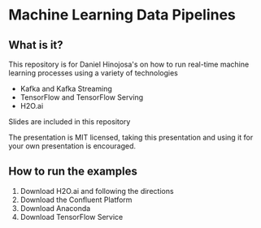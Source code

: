 # Machine Learning Data Pipelines

## What is it?

This repository is for Daniel Hinojosa's on how to run 
real-time machine learning processes using a variety of technologies

* Kafka and Kafka Streaming
* TensorFlow and TensorFlow Serving
* H2O.ai

Slides are included in this repository

The presentation is MIT licensed, taking this presentation and using it for your
own presentation is encouraged.

## How to run the examples

1. Download H2O.ai and following the directions
2. Download the Confluent Platform
3. Download Anaconda
4. Download TensorFlow Service
